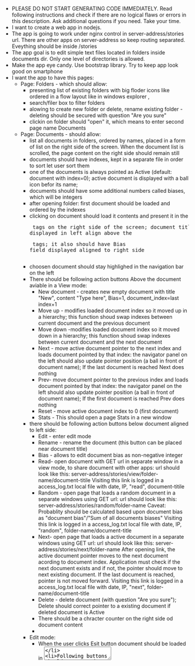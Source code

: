 - PLEASE DO NOT START GENERATING CODE IMMEDIATELY. Read following instructions and check if there are no logical flaws or errors in this description. Ask additional questions if you need. Take your time.
- I want to create a web app in nodejs.
- The app is going to work under nginx control in server-address/stories url. There are other apps on server-address so keep routing separated. Eveything should be inside /stories
- The app goal is to edit simple text files located in folders inside documents dir. Only one level of directories is allowed.
- Make the app eye candy. Use bootstrap library. Try to keep app look good on smartphone
- I want the app to have this pages:
	- Page: Folders - which should allow:
		- presenting list of existing folders with big floder icons like ordered in a flow layout like in windows explorer ,
		- search/filer box to filter folders
		- alowing to create new folder or delete, rename existing folder - deleting should be secured with question "Are you sure"
		- clickin on folder should "open" it, which means to enter second page name Documents
	- Page: Documents - should allow:
		- list all documents in folders, ordered by names, placed in a form of list on the right side of the screen. When the document list is scrolled, the page content on the right side should remain still
		- documents should have indexes, kept in a separate file in order to sort let user sort them
		- one of the documents is always pointed as Active (default: document with index=0); active document is displayed with a ball icon befor its name;
		- documents should have some additional numbers called biases, which will be integers
		- after opening folder: first document should be loaded and ordered by the indexes
		- clicking on document should load it contents and present it in the <pre> tags on the right side of the screen; document title should be displayed in left align above the <pre> tags; it also should have Bias field displayed aligned to right side
		- choosen document should stay highlighed in the navigation bar on the left
		- There should be following action buttons Above the document aviable in a View mode:
			- New document - creates new empty document with title "New", content "Type here", Bias=1, document_index=last index+1
			- Move up - modifies loaded document index so it moved up in a hierarchy; this function shoud swap indexes between current document and the previous document
			- Move down -modifies loaded document index so it moved down in a hierarchy; this function shoud swap indexes between current document and the next document
			- Next - move active document pointer to the next index and loads document pointed by that index: the navigator panel on the left should also update pointer position (a ball in front of document name); If the last document is reached Next does nothing
			- Prev- move document pointer to the previous index and loads document pointed by that index: the navigator panel on the left should also update pointer position (a ball in front of document name); If the first document is reached Prev does nothing
			- Reset - move active document index to 0 (first document)
			- Stats - This should open a page Stats in a new window
		- there should be following action buttons below document aligned to left side:
			- Edit - enter edit mode
			- Rename - rename the document (this button can be placed near document title)
			- Bias - allows to edit document bias as non-negative integer
			- Read- open document with GET url in separate window in a view mode, to share document with other apps: url should look like this:
			  server-address/stories/view/folder-name/document-titile
			  Visiting this link is logged in a access_log.txt local file with date, IP, "read", document-titile
			- Random - open page that loads a random document in a separate windows using GET url: url should look like this:
			  server-address/stories/random/folder-name
			  Caveat: Probablity should be calculated based upon document bias as "document bias"/"Sum of all documents biases"
			  Visiting this link is logged in a access_log.txt local file with date, IP, "random", folder-name/document-title
			- Next- open page that loads a active document in a separate windows using GET url: url should look like this:
			  server-address/stories/next/folder-name
			  After opening link, the active document pointer moves to the next document acording to document index.
			  Application must check if the next document exists and if not, the pointer should move to next existing document. If the last document is reached, pointer is not moved forward.
			  Visiting this link is logged in a access_log.txt local file with date, IP, "next", folder-name/document-title
			- Delete - delete document (with question "Are you sure"); Delete should correct pointer to a existing document if deleted document is Active
			- There should be a chracter counter on the right side od document content
			-
		- Edit mode:
			- When the user clicks Esit button document should be loaded in <textarea>
			- Following buttons should appear under document text aligned left:
				- Save - save document
				- Cancel - cancel changes
				- checkbox  Set current - if checked set as current (updates current document index into this document); the checkbox should be checked if edited document is "current" and unchecked otherwise
				- There should be a character counter below document on the right side
	- Page: Stats this page should prestent ststistics:
		- a bar graph titled "Probablity" with all  documents names from a given folder on the X axis. On the Y-axis there should be probablity of choosing document calculated by difiding document bias by the sum of biases of all documents in a folder
		- a bar graph titled "Access" with all document names from a given folder on the X axis.  On the Y-axis there should be number of times the document was accessed based upon access_log.txt local file.
		-
	- 1. Folder and Document Structure: No specific format for folder and document names. Only one level of documents should be possible
	  2. File management: Files will be stored in documents folder on the server disk. Please provide a variable in you script to allow modifying it in future. As for specific structure of index, bias files i have no idea. What about creating json file in each folder with structures?:
	  {filelist:[{name: filename1.txt, index=0, bias=1}, {name: filename2.txt, index=1, bias=1},...],
	  pointer:1}
	  3. Permissions and security:
	  No security at all. Its an application for my purpose only. Maybe in future i will think of users and logins but every user will have full access to all his folders and files. But for now - I am the only user
	  4. access_log.txt will be stored in documents directory: Log format is:
	  date_time, IP, VIEW|RANDOM|NEXT,  folder-name, file-name
	  5. As for languages: English please only. As for styling: I am not an expert. The appliation should look little bit like windows explorer
	  6. nginx configuration. I already have nodejs application under my nginx. Please keep the new app separate so they do not interefere. This is my curent nginx config file:
	- server {
	        listen 80 default_server;
	        listen [::]:80 default_server;
	        server_name _;
	- location /transcript {
	        include proxy_params;
	        proxy_pass http://localhost:3000/transcript;
	    }
	- location /api {
	        include proxy_params;
	        proxy_pass http://localhost:5000/api;
	    }
	  }
- ```
  server {
      listen 80 default_server;
      listen [::]:80 default_server;
      server_name _;
  
      location /transcript {
          include proxy_params;
          proxy_pass http://localhost:3000/transcript;
      }
  
      location /api {
          include proxy_params;
          proxy_pass http://localhost:5000/api;
      }
  
      location /stories {
          include proxy_params;
          proxy_pass http://localhost:4000/stories;
      }
  }
  ```
	-